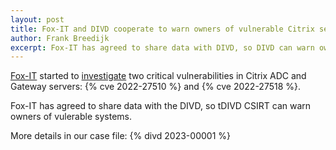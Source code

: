 ```yaml
---
layout: post
title: Fox-IT and DIVD cooperate to warn owners of vulnerable Citrix servers
author: Frank Breedijk
excerpt: Fox-IT has agreed to share data with DIVD, so DIVD can warn owners of vulnerable Citrix servers
---
```

[Fox-IT](https://fox-it.nl) started to [investigate](https://blog.fox-it.com/2022/12/28/cve-2022-27510-cve-2022-27518-measuring-citrix-adc-gateway-version-adoption-on-the-internet/) two critical vulnerabilities in Citrix ADC and Gateway servers: {% cve 2022-27510 %} and {% cve 2022-27518 %}.

Fox-IT has agreed to share data with the DIVD, so tDIVD CSIRT can warn owners of vulerable systems.

More details in our case file: {% divd 2023-00001 %}